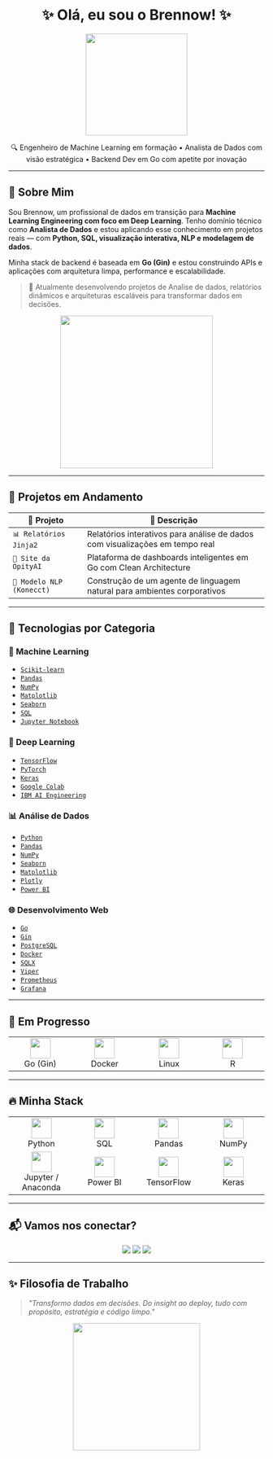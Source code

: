 <h1 align="center">✨ Olá, eu sou o Brennow! ✨</h1>

<p align="center">
  <img src="https://media.giphy.com/media/kH1DBkPNyZPOk0BxrM/giphy.gif" width="200" />
</p>

<p align="center">
🔍 Engenheiro de Machine Learning em formação • Analista de Dados com visão estratégica • Backend Dev em Go com apetite por inovação
</p>

---

## 🧠 Sobre Mim

Sou Brennow, um profissional de dados em transição para **Machine Learning Engineering com foco em Deep Learning**. Tenho domínio técnico como **Analista de Dados** e estou aplicando esse conhecimento em projetos reais — com **Python, SQL, visualização interativa, NLP e modelagem de dados**.

Minha stack de backend é baseada em **Go (Gin)** e estou construindo APIs e aplicações com arquitetura limpa, performance e escalabilidade.

> 🚀 Atualmente desenvolvendo projetos de Analise de dados, relatórios dinâmicos e arquiteturas escaláveis para transformar dados em decisões.

<p align="center">
  <img src="https://media.giphy.com/media/qgQUggAC3Pfv687qPC/giphy.gif" width="300" />
</p>

---

## 🚧 Projetos em Andamento

| 🚀 Projeto                        | 💬 Descrição                                                                 |
|----------------------------------|------------------------------------------------------------------------------|
| `📊 Relatórios Jinja2`           | Relatórios interativos para análise de dados com visualizações em tempo real |
| `🧠 Site da OpityAI`             | Plataforma de dashboards inteligentes em Go com Clean Architecture           |
| `🤖 Modelo NLP (Konecct)`        | Construção de um agente de linguagem natural para ambientes corporativos     |

---

## 🧰 Tecnologias por Categoria

### 🤖 Machine Learning
- [`Scikit-learn`](https://scikit-learn.org/stable/)
- [`Pandas`](https://pandas.pydata.org/)
- [`NumPy`](https://numpy.org/)
- [`Matplotlib`](https://matplotlib.org/)
- [`Seaborn`](https://seaborn.pydata.org/)
- [`SQL`](https://www.postgresql.org/docs/)
- [`Jupyter Notebook`](https://jupyter.org/)

### 🧬 Deep Learning
- [`TensorFlow`](https://www.tensorflow.org/)
- [`PyTorch`](https://pytorch.org/)
- [`Keras`](https://keras.io/)
- [`Google Colab`](https://colab.research.google.com/)
- [`IBM AI Engineering`](https://www.coursera.org/professional-certificates/ai-engineer)

### 📊 Análise de Dados
- [`Python`](https://www.python.org/)
- [`Pandas`](https://pandas.pydata.org/)
- [`NumPy`](https://numpy.org/)
- [`Seaborn`](https://seaborn.pydata.org/)
- [`Matplotlib`](https://matplotlib.org/)
- [`Plotly`](https://plotly.com/)
- [`Power BI`](https://learn.microsoft.com/pt-br/power-bi/)

### 🌐 Desenvolvimento Web
- [`Go`](https://go.dev/)
- [`Gin`](https://gin-gonic.com/)
- [`PostgreSQL`](https://www.postgresql.org/)
- [`Docker`](https://www.docker.com/)
- [`SQLX`](https://github.com/jmoiron/sqlx)
- [`Viper`](https://github.com/spf13/viper)
- [`Prometheus`](https://prometheus.io/)
- [`Grafana`](https://grafana.com/)

---

## 🚧 Em Progresso

<div align="center">

<table>
  <tr>
    <td align="center" width="130">
      <a href="https://go.dev/"><img src="https://cdn.jsdelivr.net/gh/devicons/devicon/icons/go/go-original.svg" width="40" /></a><br>Go (Gin)
    </td>
    <td align="center" width="130">
      <a href="https://www.docker.com/"><img src="https://cdn.jsdelivr.net/gh/devicons/devicon/icons/docker/docker-original.svg" width="40" /></a><br>Docker
    </td>
    <td align="center" width="130">
      <a href="https://ubuntu.com/tutorials/command-line-for-beginners#1-overview"><img src="https://cdn.jsdelivr.net/gh/devicons/devicon/icons/linux/linux-original.svg" width="40" /></a><br>Linux
    </td>
    <td align="center" width="130">
      <a href="https://www.r-project.org/"><img src="https://cdn.jsdelivr.net/gh/devicons/devicon/icons/r/r-original.svg" width="40" /></a><br>R
    </td>
  </tr>
</table>

</div>

---

## 🔥 Minha Stack

<div align="center">

<table>
  <tr>
    <td align="center" width="130">
      <a href="https://www.python.org/"><img src="https://cdn.jsdelivr.net/gh/devicons/devicon/icons/python/python-original.svg" width="40" /></a><br>Python
    </td>
    <td align="center" width="130">
      <a href="https://www.postgresql.org/"><img src="https://cdn.jsdelivr.net/gh/devicons/devicon/icons/postgresql/postgresql-original.svg" width="40" /></a><br>SQL
    </td>
    <td align="center" width="130">
      <a href="https://pandas.pydata.org/"><img src="https://cdn.jsdelivr.net/gh/devicons/devicon/icons/pandas/pandas-original.svg" width="40" /></a><br>Pandas
    </td>
    <td align="center" width="130">
      <a href="https://numpy.org/"><img src="https://cdn.jsdelivr.net/gh/devicons/devicon/icons/numpy/numpy-original.svg" width="40" /></a><br>NumPy
    </td>
  </tr>
  <tr>
    <td align="center" width="130">
      <a href="https://jupyter.org/"><img src="https://www.vectorlogo.zone/logos/jupyter/jupyter-icon.svg" width="40" /></a><br>Jupyter / Anaconda
    </td>
    <td align="center" width="130">
      <a href="https://learn.microsoft.com/pt-br/power-bi/"><img src="https://upload.wikimedia.org/wikipedia/commons/c/cf/New_Power_BI_Logo.svg" width="40" /></a><br>Power BI
    </td>
    <td align="center" width="130">
      <a href="https://www.tensorflow.org/"><img src="https://cdn.jsdelivr.net/gh/devicons/devicon/icons/tensorflow/tensorflow-original.svg" width="40" /></a><br>TensorFlow
    </td>
    <td align="center" width="130">
      <a href="https://keras.io/"><img src="https://upload.wikimedia.org/wikipedia/commons/a/ae/Keras_logo.svg" width="40" /></a><br>Keras
    </td>
  </tr>
</table>

</div>

---

## 📬 Vamos nos conectar?

<p align="center">
  <a href="https://www.instagram.com/brennoou_sw/"><img src="https://img.shields.io/badge/-Instagram-E4405F?style=for-the-badge&logo=instagram&logoColor=white"></a>
  <a href="https://www.linkedin.com/in/isayas-santos"><img src="https://img.shields.io/badge/-LinkedIn-0A66C2?style=for-the-badge&logo=linkedin&logoColor=white"></a>
  <a href="https://github.com/oBrennow"><img src="https://img.shields.io/badge/-GitHub-171515?style=for-the-badge&logo=github&logoColor=white"></a>
</p>

---

## ✨ Filosofia de Trabalho

> *"Transformo dados em decisões. Do insight ao deploy, tudo com propósito, estratégia e código limpo."*

<p align="center">
  <img src="https://media.giphy.com/media/Y4ak9Ki2GZCbJxAnJD/giphy.gif" width="250" />
</p>
